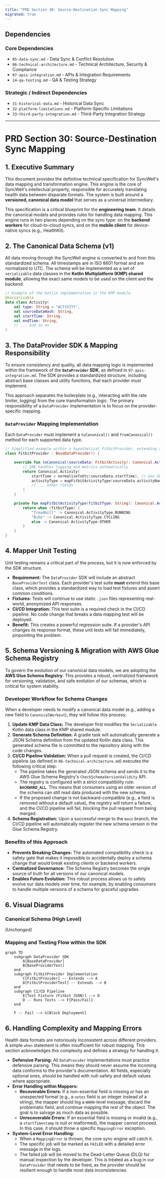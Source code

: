 ```yaml
---
title: "PRD Section 30: Source-Destination Sync Mapping"
migrated: true
---
```

## Dependencies

### Core Dependencies
- `05-data-sync.md` - Data Sync & Conflict Resolution
- `06-technical-architecture.md` - Technical Architecture, Security & Compliance
- `07-apis-integration.md` - APIs & Integration Requirements
- `14-qa-testing.md` - QA & Testing Strategy

### Strategic / Indirect Dependencies
- `31-historical-data.md` - Historical Data Sync
- `32-platform-limitations.md` - Platform-Specific Limitations
- `33-third-party-integration.md` - Third-Party Integration Strategy

---

# PRD Section 30: Source-Destination Sync Mapping

## 1. Executive Summary

This document provides the definitive technical specification for SyncWell's data mapping and transformation engine. This engine is the core of SyncWell's intellectual property, responsible for accurately translating health data between disparate formats. The system is built around a **versioned, canonical data model** that serves as a universal intermediary.

This specification is a critical blueprint for the **engineering team**. It details the canonical models and provides rules for handling data mapping. This engine runs in two places depending on the sync type: on the **backend workers** for cloud-to-cloud syncs, and on the **mobile client** for device-native syncs (e.g., HealthKit).

## 2. The Canonical Data Schema (v1)

All data moving through the SyncWell engine is converted to and from this standardized schema. All timestamps are in ISO 8601 format and are normalized to UTC. The schema will be implemented as a set of `serializable` data classes in the **Kotlin Multiplatform (KMP) shared module**, allowing the exact same models to be used on the client and the backend.

```kotlin
// Example of the Kotlin implementation in the KMP module
@Serializable
data class Activity(
    val type: String = "ACTIVITY",
    val sourceDataHash: String,
    val startTime: String,
    val endTime: String,
    // ... and so on
)
```

## 3. The DataProvider SDK & Mapping Responsibility

To ensure consistency and quality, all data mapping logic is implemented within the framework of the **`DataProvider` SDK**, as defined in `07-apis-integration.md`. The SDK provides a standardized structure, including abstract base classes and utility functions, that each provider must implement.

This approach separates the boilerplate (e.g., interacting with the rate limiter, logging) from the core transformation logic. The primary responsibility of a `DataProvider` implementation is to focus on the provider-specific mapping.

### `DataProvider` Mapping Implementation

Each `DataProvider` must implement a `toCanonical()` and `fromCanonical()` method for each supported data type.

```kotlin
// Simplified example within a hypothetical FitbitProvider, extending a base class from the SDK
class FitbitProvider : BaseDataProvider() {

    override fun toCanonical(sourceData: FitbitActivity): Canonical.Activity {
        // SDK handles logging and metrics automatically
        return Canonical.Activity(
            startTime = normalizeToUtc(sourceData.startTime), // Use SDK utility for timezone
            activityType = mapFitbitActivityType(sourceData.activityName),
            // ... other fields
        )
    }

    private fun mapFitbitActivityType(fitbitType: String): Canonical.ActivityType {
        return when (fitbitType) {
            "Treadmill" -> Canonical.ActivityType.RUNNING
            "Bike" -> Canonical.ActivityType.CYCLING
            else -> Canonical.ActivityType.OTHER
        }
    }
}
```

## 4. Mapper Unit Testing

Unit testing remains a critical part of the process, but it is now enforced by the SDK structure.

*   **Requirement:** The `DataProvider` SDK will include an abstract `BaseProviderTest` class. Each provider's test suite **must** extend this base class, which provides a standardized way to load test fixtures and assert common conditions.
*   **Fixtures:** Tests will continue to use static `.json` files representing real-world, anonymized API responses.
*   **CI/CD Integration:** This test suite is a required check in the CI/CD pipeline. No code change that breaks a data mapping test will be deployed.
*   **Benefit:** This creates a powerful regression suite. If a provider's API changes its response format, these unit tests will fail immediately, pinpointing the problem.

## 5. Schema Versioning & Migration with AWS Glue Schema Registry

To govern the evolution of our canonical data models, we are adopting the **AWS Glue Schema Registry**. This provides a robust, centralized framework for versioning, validation, and safe evolution of our schemas, which is critical for system stability.

### Developer Workflow for Schema Changes

When a developer needs to modify a canonical data model (e.g., adding a new field to `CanonicalWorkout`), they will follow this process:

1.  **Update KMP Data Class:** The developer first modifies the `Serializable` Kotlin data class in the KMP shared module.
2.  **Generate Schema Definition:** A gradle task will automatically generate a JSON Schema definition from the updated Kotlin data class. This generated schema file is committed to the repository along with the code changes.
3.  **CI/CD Pipeline Validation:** When a pull request is created, the CI/CD pipeline (as defined in `06-technical-architecture.md`) executes the following critical step:
    *   The pipeline takes the generated JSON schema and sends it to the AWS Glue Schema Registry's `CheckSchemaVersionValidity` API.
    *   The registry is configured with a strict compatibility rule: **`BACKWARD_ALL`**. This means that consumers using an older version of the schema can still read data produced with the new schema.
    *   If the proposed change is not backward-compatible (e.g., a field is removed without a default value), the registry will return a failure, and the CI/CD pipeline will fail, blocking the pull request from being merged.
4.  **Schema Registration:** Upon a successful merge to the `main` branch, the CI/CD pipeline will automatically register the new schema version in the Glue Schema Registry.

### Benefits of this Approach

*   **Prevents Breaking Changes:** The automated compatibility check is a safety gate that makes it impossible to accidentally deploy a schema change that would break existing clients or backend workers.
*   **Centralized Governance:** The Schema Registry becomes the single source of truth for all versions of our canonical models.
*   **Enables Future Evolution:** This robust process allows us to safely evolve our data models over time, for example, by enabling consumers to handle multiple versions of a schema for graceful upgrades.

## 6. Visual Diagrams

### Canonical Schema (High Level)
*(Unchanged)*

### Mapping and Testing Flow within the SDK
```mermaid
graph TD
    subgraph DataProvider SDK
        A[BaseDataProvider]
        B[BaseProviderTest]
    end
    subgraph FitbitProvider Implementation
        C[FitbitProvider] -- Extends --> A
        D[FitbitProviderTest] -- Extends --> B
    end
    subgraph CI/CD Pipeline
        E[Test Fixture (Fitbit JSON)] --> D
        D -- Runs Tests --> F{Pass/Fail}
    end

    F -- Fail --> G[Block Deployment]
```

## 6. Handling Complexity and Mapping Errors

Health data formats are notoriously inconsistent across different providers. A simple `when` statement is often insufficient for robust mapping. This section acknowledges this complexity and defines a strategy for handling it.

*   **Defensive Parsing:** All `DataProvider` implementations must practice defensive parsing. This means they should never assume the incoming data conforms to the provider's documentation. All fields, especially optional ones, should be handled with null-safety and default values where appropriate.
*   **Error Handling within Mappers:**
    *   **Recoverable Errors:** If a non-essential field is missing or has an unexpected format (e.g., a `notes` field is an integer instead of a string), the mapper should log a `WARN`-level message, discard the problematic field, and continue mapping the rest of the object. The goal is to salvage as much data as possible.
    *   **Unrecoverable Errors:** If an essential field is missing or invalid (e.g., a `startTimestamp` is null or malformed), the mapper cannot proceed. In this case, it should throw a specific `MappingError` exception.
*   **System-Level Error Handling:**
    *   When a `MappingError` is thrown, the core sync engine will catch it.
    *   The specific job will be marked as `FAILED` with a detailed error message in the logs.
    *   The failed job will be moved to the Dead-Letter Queue (DLQ) for manual inspection by the developer. This is treated as a bug in our `DataProvider` that needs to be fixed, as the provider should be resilient enough to handle most data inconsistencies.
